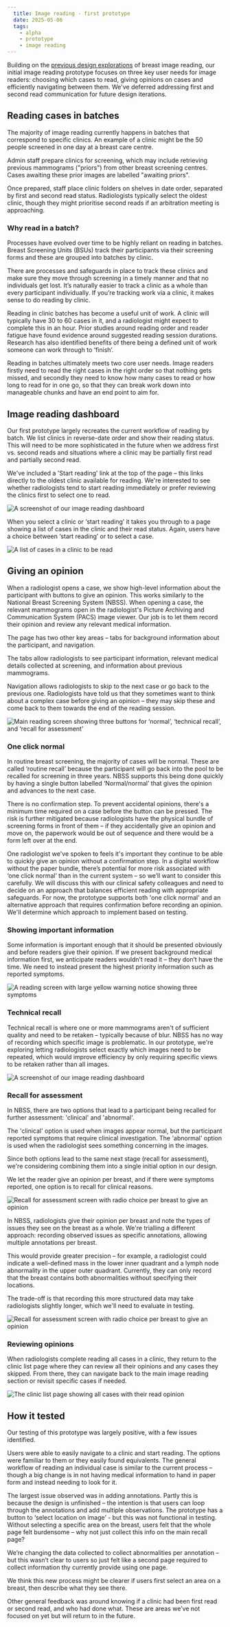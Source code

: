 ```yaml
---
  title: Image reading - first prototype
  date: 2025-05-06
  tags:
    - alpha
    - prototype
    - image reading
---
```


Building on the [previous design explorations](/manage-breast-screening/2025/04/existing-image-reading-design-concepts/) of breast image reading, our initial image reading prototype focuses on three key user needs for image readers: choosing which cases to read, giving opinions on cases and efficiently navigating between them. We've deferred addressing first and second read communication for future design iterations.

## Reading cases in batches

The majority of image reading currently happens in batches that correspond to specific clinics. An example of a clinic might be the 50 people screened in one day at a breast care centre.

Admin staff prepare clinics for screening, which may include retrieving previous mammograms ("priors") from other breast screening centres. Cases awaiting these prior images are labelled "awaiting priors".

Once prepared, staff place clinic folders on shelves in date order, separated by first and second read status. Radiologists typically select the oldest clinic, though they might prioritise second reads if an arbitration meeting is approaching.

### Why read in a batch?

Processes have evolved over time to be highly reliant on reading in batches. Breast Screening Units (BSUs) track their participants via their screening forms and these are grouped into batches by clinic.

There are processes and safeguards in place to track these clinics and make sure they move through screening in a timely manner and that no individuals get lost. It’s naturally easier to track a clinic as a whole than every participant individually. If you’re tracking work via a clinic, it makes sense to do reading by clinic.

Reading in clinic batches has become a useful unit of work. A clinic will typically have 30 to 60 cases in it, and a radiologist might expect to complete this in an hour. Prior studies around reading order and reader fatigue have found evidence around suggested reading session durations. Research has also identified benefits of there being a defined unit of work someone can work through to ‘finish’.

Reading in batches ultimately meets two core user needs. Image readers firstly need to read the right cases in the right order so that nothing gets missed, and secondly they need to know how many cases to read or how long to read for in one go, so that they can break work down into manageable chunks and have an end point to aim for.

## Image reading dashboard

Our first prototype largely recreates the current workflow of reading by batch. We list clinics in reverse-date order and show their reading status. This will need to be more sophisticated in the future when we address first vs. second reads and situations where a clinic may be partially first read and partially second read.

We've included a 'Start reading' link at the top of the page – this links directly to the oldest clinic available for reading. We're interested to see whether radiologists tend to start reading immediately or prefer reviewing the clinics first to select one to read.

![A screenshot of our image reading dashboard](dashboard.png)

When you select a clinic or ‘start reading’ it takes you through to a page showing a list of cases in the clinic and their read status. Again, users have a choice between ‘start reading’ or to select a case.

![A list of cases in a clinic to be read](clinic-list.png)

## Giving an opinion

When a radiologist opens a case, we show high-level information about the participant with buttons to give an opinion. This works similarly to the National Breast Screening System (NBSS). When opening a case, the relevant mammograms open in the radiologist's Picture Archiving and Communication System (PACS) image viewer. Our job is to let them record their opinion and review any relevant medical information.

The page has two other key areas – tabs for background information about the participant, and navigation.

The tabs allow radiologists to see participant information, relevant medical details collected at screening, and information about previous mammograms.

Navigation allows radiologists to skip to the next case or go back to the previous one. Radiologists have told us that they sometimes want to think about a complex case before giving an opinion – they may skip these and come back to them towards the end of the reading session.

![Main reading screen showing three buttons for ‘normal’, ‘technical recall’, and ‘recall for assessment’](reading-case-a.png)

### One click normal

In routine breast screening, the majority of cases will be normal. These are called ‘routine recall’ because the participant will go back into the pool to be recalled for screening in three years. NBSS supports this being done quickly by having a single button labelled ‘Normal/normal’ that gives the opinion and advances to the next case.

There is no confirmation step. To prevent accidental opinions, there's a minimum time required on a case before the button can be pressed. The risk is further mitigated because radiologists have the physical bundle of screening forms in front of them – if they accidentally give an opinion and move on, the paperwork would be out of sequence and there would be a form left over at the end.

One radiologist we've spoken to feels it's important they continue to be able to quickly give an opinion without a confirmation step. In a digital workflow without the paper bundle, there’s potential for more risk associated with ‘one click normal’ than in the current system – so we’ll want to consider this carefully. We will discuss this with our clinical safety colleagues and need to decide on an approach that balances efficient reading with appropriate safeguards. For now, the prototype supports both 'one click normal' and an alternative approach that requires confirmation before recording an opinion. We'll determine which approach to implement based on testing.

### Showing important information

Some information is important enough that it should be presented obviously and before readers give their opinion. If we present background medical information first, we anticipate readers wouldn’t read it – they don’t have the time. We need to instead present the highest priority information such as reported symptoms.

![A reading screen with large yellow warning notice showing three symptoms](reading-case-b.png)

### Technical recall

Technical recall is where one or more mammograms aren't of sufficient quality and need to be retaken – typically because of blur. NBSS has no way of recording which specific image is problematic. In our prototype, we're exploring letting radiologists select exactly which images need to be repeated, which would improve efficiency by only requiring specific views to be retaken rather than all images.

![A screenshot of our image reading dashboard](technical-recall.png)

### Recall for assessment

In NBSS, there are two options that lead to a participant being recalled for further assessment: 'clinical' and 'abnormal'.

The 'clinical' option is used when images appear normal, but the participant reported symptoms that require clinical investigation. The 'abnormal' option is used when the radiologist sees something concerning in the images.

Since both options lead to the same next stage (recall for assessment), we're considering combining them into a single initial option in our design.

We let the reader give an opinion per breast, and if there were symptoms reported, one option is to recall for clinical reasons.

![Recall for assessment screen with radio choice per breast to give an opinion](recall-for-assessment.png)

In NBSS, radiologists give their opinion per breast and note the types of issues they see on the breast as a whole. We're trialling a different approach: recording observed issues as specific annotations, allowing multiple annotations per breast.

This would provide greater precision – for example, a radiologist could indicate a well-defined mass in the lower inner quadrant and a lymph node abnormality in the upper outer quadrant. Currently, they can only record that the breast contains both abnormalities without specifying their locations.

The trade-off is that recording this more structured data may take radiologists slightly longer, which we'll need to evaluate in testing.

![Recall for assessment screen with radio choice per breast to give an opinion](add-breast-annotation.png)

### Reviewing opinions

When radiologists complete reading all cases in a clinic, they return to the clinic list page where they can review all their opinions and any cases they skipped. From there, they can navigate back to the main image reading section or revisit specific cases if needed.

![The clinic list page showing all cases with their read opinion](clinic-list-complete.png)

## How it tested

Our testing of this prototype was largely positive, with a few issues identified.

Users were able to easily navigate to a clinic and start reading. The options were familiar to them or they easily found equivalents. The general workflow of reading an individual case is similar to the current process – though a big change is in not having medical information to hand in paper form and instead needing to look for it.

The largest issue observed was in adding annotations. Partly this is because the design is unfinished – the intention is that users can loop through the annotations and add multiple observations. The prototype has a button to ‘select location on image’ - but this was not functional in testing. Without selecting a specific area on the breast, users felt that the whole page felt burdensome – why not just collect this info on the main recall page?

We’re changing the data collected to collect abnormalities per annotation – but this wasn’t clear to users so just felt like a second page required to collect information thy currently provide using one page.

We think this new process might be clearer if users first select an area on a breast, then describe what they see there.

Other general feedback was around knowing if a clinic had been first read or second read, and who had done what. These are areas we’ve not focused on yet but will return to in the future.